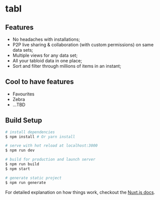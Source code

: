 # tabl

## Features

- No headaches with installations;
- P2P live sharing & collaboration (with custom permissions) on same data sets;
- Multiple views for any data set;
- All your tabloid data in one place;
- Sort and filter through millions of items in an instant;

## Cool  to have features

- Favourites
- Zebra
- ...TBD

## Build Setup

``` bash
# install dependencies
$ npm install # Or yarn install

# serve with hot reload at localhost:3000
$ npm run dev

# build for production and launch server
$ npm run build
$ npm start

# generate static project
$ npm run generate
```

For detailed explanation on how things work, checkout the [Nuxt.js docs](https://github.com/nuxt/nuxt.js).
